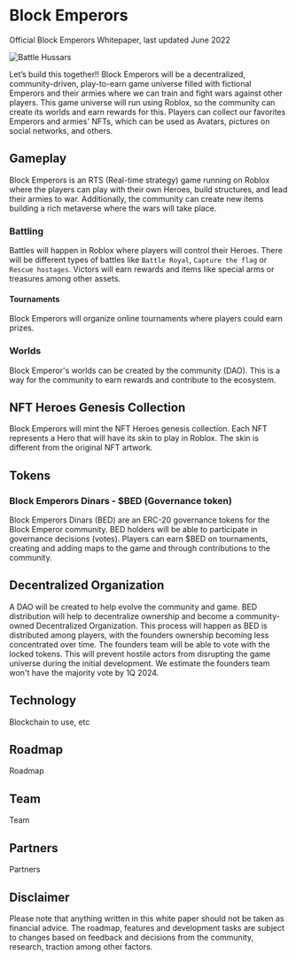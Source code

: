 # Block Emperors

Official Block Emperors Whitepaper, last updated June 2022

![Battle Hussars](https://i.stack.imgur.com/CIbEB.jpg)

Let’s build this together!! Block Emperors will be a decentralized, community-driven, play-to-earn game universe filled with fictional Emperors and their armies where we can train and fight wars against other players. This game universe will run using Roblox, so the community can create its worlds and earn rewards for this. Players can collect our favorites Emperors and armies' NFTs, which can be used as Avatars, pictures on social networks, and others.


## Gameplay
Block Emperors is an RTS (Real-time strategy) game running on Roblox where the players can play with their own Heroes, build structures, and lead their armies to war. Additionally, the community can create new items building a rich metaverse where the wars will take place.

### Battling
Battles will happen in Roblox where players will control their Heroes. There will be different types of battles like `Battle Royal`, `Capture the flag` or `Rescue hostages`. Victors will earn rewards and items like special arms or treasures among other assets.

#### Tournaments
Block Emperors will organize online tournaments where players could earn prizes.

### Worlds
Block Emperor's worlds can be created by the community (DAO). This is a way for the community to earn rewards and contribute to the ecosystem.

## NFT Heroes Genesis Collection
Block Emperors will mint the NFT Heroes genesis collection. Each NFT represents a Hero that will have its skin to play in Roblox. The skin is different from the original NFT artwork.

## Tokens

### Block Emperors Dinars - $BED (Governance token)
Block Emperors Dinars (BED) are an ERC-20 governance tokens for the Block Emperor community. BED holders will be able to participate in governance decisions (votes). Players can earn $BED on tournaments, creating and adding maps to the game and through contributions to the community.

## Decentralized Organization
A DAO will be created to help evolve the community and game. BED distribution will help to decentralize ownership and become a community-owned Decentralized Organization. This process will happen as BED is distributed among players, with the founders ownership becoming less concentrated over time. The founders team will be able to vote with the locked tokens. This will prevent hostile actors from disrupting the game universe during the initial development. We estimate the founders team won't have the majority vote by 1Q 2024.

## Technology

Blockchain to use, etc

## Roadmap

Roadmap

## Team

Team

## Partners

Partners

## Disclaimer 
Please note that anything written in this white paper should not be taken as financial advice. The roadmap, features and development tasks are subject to changes based on feedback and decisions from the community, research, traction among other factors.
